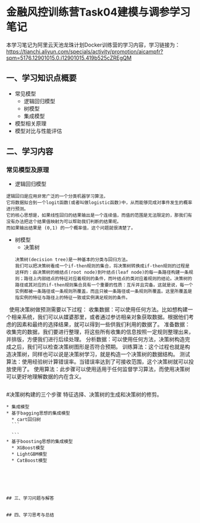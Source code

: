 # 金融风控训练营Task04建模与调参学习笔记
本学习笔记为阿里云天池龙珠计划Docker训练营的学习内容，学习链接为：
https://tianchi.aliyun.com/specials/activity/promotion/aicampfr?spm=5176.12901015.0.i12901015.419b525cZREgQM

## 一、学习知识点概要
* 常见模型
  * 逻辑回归模型
  * 树模型
  * 集成模型
* 模型相关原理
* 模型对比与性能评估

## 二、学习内容

### 常见模型及原理
* 逻辑回归模型
```
逻辑回归是应用非常广泛的一个分类机器学习算法，
它将数据拟合到一个logit函数(或者叫做logistic函数)中，从而能够完成对事件发生的概率进行预测。
它的核心思想是，如果线性回归的结果输出是一个连续值，而值的范围是无法限定的，那我们有没有办法把这个结果值映射为可以帮助我们判断的结果呢。
而如果输出结果是 (0,1) 的一个概率值，这个问题就很清楚了。
```
* 树模型
  * 决策树
  ```
  决策树(decision tree)是一种基本的分类与回归方法。
  我们可以把决策树看成一个if-then规则的集合，将决策树转换成if-then规则的过程是这样的：由决策树的根结点(root node)到叶结点(leaf node)的每一条路径构建一条规则；路径上内部结点的特征对应着规则的条件，而叶结点的类对应着规则的结论。决策树的路径或其对应的if-then规则集合具有一个重要的性质：互斥并且完备。这就是说，每一个实例都被一条路径或一条规则所覆盖，而且只被一条路径或一条规则所覆盖。这里所覆盖是指实例的特征与路径上的特征一致或实例满足规则的条件。
  使用决策树做预测需要以下过程：
  收集数据：可以使用任何方法。比如想构建一个相亲系统，我们可以从媒婆那里，或者通过参访相亲对象获取数据。根据他们考虑的因素和最终的选择结果，就可以得到一些供我们利用的数据了。
  准备数据：收集完的数据，我们要进行整理，将这些所有收集的信息按照一定规则整理出来，并排版，方便我们进行后续处理。
  分析数据：可以使用任何方法，决策树构造完成之后，我们可以检查决策树图形是否符合预期。
  训练算法：这个过程也就是构造决策树，同样也可以说是决策树学习，就是构造一个决策树的数据结构。
  测试算法：使用经验树计算错误率。当错误率达到了可接收范围，这个决策树就可以投放使用了。
  使用算法：此步骤可以使用适用于任何监督学习算法，而使用决策树可以更好地理解数据的内在含义。
  ```
  
  ```
  #决策树构建的三个步骤
  特征选择、决策树的生成和决策树的修剪。
  ```
* 集成模型
  * 基于bagging思想的集成模型
    * cart回归树
    ```
    
    ```
  * 基于boosting思想的集成模型
    * XGBoost模型
    * LightGBM模型
    * CatBoost模型






## 三、学习问题与解答


## 四、学习思考与总结


